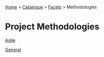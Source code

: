 [Home](../../../README.md) > [Catalogue](../../../Patterns_catalogue.md) > [Facets](../facets.md) > Methodologies
# Project Methodologies

[Agile](Agile.md)

[General](General.md)



